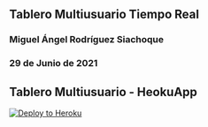 ## Tablero Multiusuario Tiempo Real
### Miguel Ángel Rodríguez Siachoque
### 29 de Junio de 2021

## Tablero Multiusuario - HeokuApp
[![Deploy to Heroku](https://www.herokucdn.com/deploy/button.png)](https://board-real-time.herokuapp.com)
